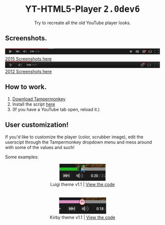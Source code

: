 <h1 align="center">YT-HTML5-Player <kbd>2.0dev6</kbd></h1>
<div font-size="24px" align="center">Try to recreate all the old YouTube player looks.</div>

## Screenshots.
<img src="docs/2015/screenshot1.png">
<a href="docs/2015/photos.md">2015 Screenshots here</a>

<img src="docs/2012/screenshot1.png">
<a href="docs/2012/photos.md">2012 Screenshots here</a>

## How to work.
1. [Download Tampermonkey](https://www.tampermonkey.net/)
2. Install the script [here](https://github.com/ktg5/YT-HTML5-Player/raw/dev/YT-HTML5-Player.user.js)
3. (If you have a YouTube tab open, reload it.)

## User customization!
If you'd like to customize the player (color, scrubber image), edit the userscipt through the Tampermonkey dropdown menu and mess around with some of the values and such!

Some examples:

<div align="center">
  <img src="docs/custom-scripts/screenshot3.png">
  <div font-size="8px">Luigi theme v1.1 | <a href="https://github.com/ktg5/YT-HTML5-Player/blob/dev/docs/custom-scripts/luigi-player.js">View the code</a></div>

  <br>
  <br>
  
  <img src="docs/custom-scripts/screenshot4.png">
  <div font-size="8px">Kirby theme v1.1 | <a href="https://github.com/ktg5/YT-HTML5-Player/blob/dev/docs/custom-scripts/kirby-player.js">View the code</a></div>
</div>